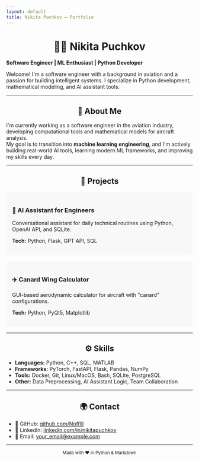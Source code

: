 ```yaml
---
layout: default
title: Nikita Puchkov — Portfolio
---
```


<style>
h1, h2 {
  text-align: center;
}
.project-card {
  background-color: #f8f8f8;
  border-radius: 8px;
  padding: 16px;
  margin-bottom: 16px;
}
</style>

# 👨‍💻 Nikita Puchkov
**Software Engineer | ML Enthusiast | Python Developer**

Welcome! I'm a software engineer with a background in aviation and a passion for building intelligent systems. I specialize in Python development, mathematical modeling, and AI assistant tools.

---

## 🧠 About Me

I'm currently working as a software engineer in the aviation industry, developing computational tools and mathematical models for aircraft analysis.  
My goal is to transition into **machine learning engineering**, and I'm actively building real-world AI tools, learning modern ML frameworks, and improving my skills every day.

---

## 🚀 Projects

<div class="project-card">
<h3>🧠 AI Assistant for Engineers</h3>
<p>Conversational assistant for daily technical routines using Python, OpenAI API, and SQLite.</p>
<p><strong>Tech:</strong> Python, Flask, GPT API, SQL</p>
</div>

<div class="project-card">
<h3>✈️ Canard Wing Calculator</h3>
<p>GUI-based aerodynamic calculator for aircraft with "canard" configurations.</p>
<p><strong>Tech:</strong> Python, PyQt5, Matplotlib</p>
</div>

---

## ⚙️ Skills

- **Languages:** Python, C++, SQL, MATLAB  
- **Frameworks:** PyTorch, FastAPI, Flask, Pandas, NumPy  
- **Tools:** Docker, Git, Linux/MacOS, Bash, SQLite, PostgreSQL  
- **Other:** Data Preprocessing, AI Assistant Logic, Team Collaboration  

---

## 🌍 Contact

- 📂 GitHub: [github.com/Nofflll](https://github.com/Nofflll)  
- 💼 LinkedIn: [linkedin.com/in/nikitapuchkov](https://linkedin.com/in/nikitapuchkov)  
- 📧 Email: your_email@example.com

---

<div align="center">
  <sub>Made with ❤️ in Python & Markdown</sub>
</div>
